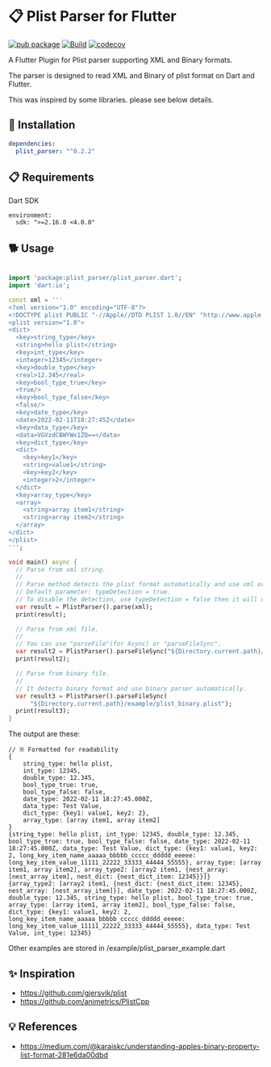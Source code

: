 # 📋 Plist Parser for Flutter

[![pub package](https://img.shields.io/pub/v/plist_parser.svg)](https://pub.dartlang.org/packages/plist_parser)
[![Build](https://github.com/dirablue/plist_parser/workflows/Build/badge.svg)](https://github.com/dirablue/plist_parser/actions)
[![codecov](https://codecov.io/gh/dirablue/plist_parser/branch/master/graph/badge.svg?token=TI85EVM71J)](https://codecov.io/gh/dirablue/plist_parser)

A Flutter Plugin for Plist parser supporting XML and Binary formats.

The parser is designed to read XML and Binary of plist format on Dart and Flutter.

This was inspired by some libraries. please see below details.

## 🔧 Installation

```yaml
dependencies:
  plist_parser: "^0.2.2"
```

## 📋 Requirements

Dart SDK

```
environment:
  sdk: ">=2.16.0 <4.0.0"
```

## 🐕 Usage

```dart

import 'package:plist_parser/plist_parser.dart';
import 'dart:io';

const xml = '''
<?xml version="1.0" encoding="UTF-8"?>
<!DOCTYPE plist PUBLIC "-//Apple//DTD PLIST 1.0//EN" "http://www.apple.com/DTDs/PropertyList-1.0.dtd">
<plist version="1.0">
<dict>
  <key>string_type</key>
  <string>hello plist</string>
  <key>int_type</key>
  <integer>12345</integer>
  <key>double_type</key>
  <real>12.345</real>
  <key>bool_type_true</key>
  <true/>
  <key>bool_type_false</key>
  <false/>
  <key>date_type</key>
  <date>2022-02-11T18:27:45Z</date>
  <key>data_type</key>
  <data>VGVzdCBWYWx1ZQ==</data>
  <key>dict_type</key>
  <dict>
    <key>key1</key>
    <string>value1</string>
    <key>key2</key>
    <integer>2</integer>
  </dict>
  <key>array_type</key>
  <array>
    <string>array item1</string>
    <string>array item2</string>
  </array>
</dict>
</plist>
''';

void main() async {
  // Parse from xml string.
  //
  // Parse method detects the plist format automatically and use xml or binary parser.
  // Default parameter: typeDetection = true.
  // To disable the detection, use typeDetection = false then it will use xml parser.
  var result = PlistParser().parse(xml);
  print(result);

  // Parse from xml file.
  //
  // You can use "parseFile"(for Async) or "parseFileSync".
  var result2 = PlistParser().parseFileSync("${Directory.current.path}/example/plist_xml.plist");
  print(result2);

  // Parse from binary file.
  //
  // It detects binary format and use binary parser automatically.
  var result3 = PlistParser().parseFileSync(
      "${Directory.current.path}/example/plist_binary.plist");
  print(result3);
}
```

The output are these:

```
// ※ Formatted for readability
{
    string_type: hello plist, 
    int_type: 12345, 
    double_type: 12.345, 
    bool_type_true: true, 
    bool_type_false: false, 
    date_type: 2022-02-11 18:27:45.000Z, 
    data_type: Test Value, 
    dict_type: {key1: value1, key2: 2}, 
    array_type: [array item1, array item2]
}
{string_type: hello plist, int_type: 12345, double_type: 12.345, bool_type_true: true, bool_type_false: false, date_type: 2022-02-11 18:27:45.000Z, data_type: Test Value, dict_type: {key1: value1, key2: 2, long_key_item_name_aaaaa_bbbbb_ccccc_ddddd_eeeee: long_key_item_value_11111_22222_33333_44444_55555}, array_type: [array item1, array item2], array_type2: [array2 item1, {nest_array: [nest_array_item], nest_dict: {nest_dict_item: 12345}}]}
{array_type2: [array2 item1, {nest_dict: {nest_dict_item: 12345}, nest_array: [nest_array_item]}], date_type: 2022-02-11 18:27:45.000Z, double_type: 12.345, string_type: hello plist, bool_type_true: true, array_type: [array item1, array item2], bool_type_false: false, dict_type: {key1: value1, key2: 2, long_key_item_name_aaaaa_bbbbb_ccccc_ddddd_eeeee: long_key_item_value_11111_22222_33333_44444_55555}, data_type: Test Value, int_type: 12345}
```

Other examples are stored in /example/plist_parser_example.dart

## ✨ Inspiration

* https://github.com/gjersvik/plist
* https://github.com/animetrics/PlistCpp

## 💡 References

* https://medium.com/@karaiskc/understanding-apples-binary-property-list-format-281e6da00dbd
